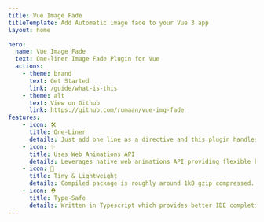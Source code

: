 ```yaml
---
title: Vue Image Fade
titleTemplate: Add Automatic image fade to your Vue 3 app
layout: home

hero:
  name: Vue Image Fade
  text: One-liner Image Fade Plugin for Vue
  actions:
    - theme: brand
      text: Get Started
      link: /guide/what-is-this
    - theme: alt
      text: View on Github
      link: https://github.com/rumaan/vue-img-fade
features:
    - icon: 🛠️
      title: One-Liner
      details: Just add one line as a directive and this plugin handles the rest.
    - icon: ✨
      title: Uses Web Animations API
      details: Leverages native web animations API providing flexible keyframe configurations.
    - icon: 🚥
      title: Tiny & Lightweight
      details: Compiled package is roughly around 1kB gzip compressed.
    - icon: ⛑️
      title: Type-Safe
      details: Written in Typescript which provides better IDE completion.
---
```

